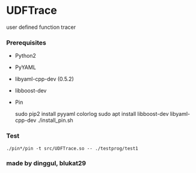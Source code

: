 # UDFTrace

user defined function tracer

### Prerequisites

- Python2
- PyYAML
- libyaml-cpp-dev (0.5.2)
- libboost-dev
- Pin

    sudo pip2 install pyyaml colorlog
    sudo apt install libboost-dev libyaml-cpp-dev
    ./install_pin.sh

### Test

    ./pin*/pin -t src/UDFTrace.so -- ./testprog/test1

### made by dinggul, blukat29
